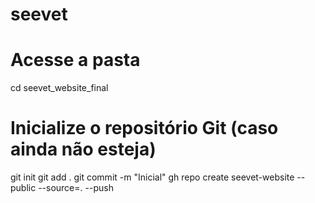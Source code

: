 # seevet
# Acesse a pasta
cd seevet_website_final

# Inicialize o repositório Git (caso ainda não esteja)
git init
git add .
git commit -m "Inicial"
gh repo create seevet-website --public --source=. --push
